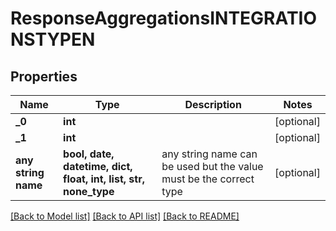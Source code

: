 # ResponseAggregationsINTEGRATIONSTYPEN


## Properties
Name | Type | Description | Notes
------------ | ------------- | ------------- | -------------
**_0** | **int** |  | [optional] 
**_1** | **int** |  | [optional] 
**any string name** | **bool, date, datetime, dict, float, int, list, str, none_type** | any string name can be used but the value must be the correct type | [optional]

[[Back to Model list]](../README.md#documentation-for-models) [[Back to API list]](../README.md#documentation-for-api-endpoints) [[Back to README]](../README.md)


